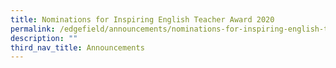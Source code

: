 ```yaml
---
title: Nominations for Inspiring English Teacher Award 2020
permalink: /edgefield/announcements/nominations-for-inspiring-english-teacher-award-2020/
description: ""
third_nav_title: Announcements
---
```

